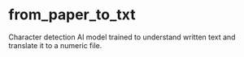 # from_paper_to_txt
Character detection AI model trained to understand written text and translate it to a numeric file.

